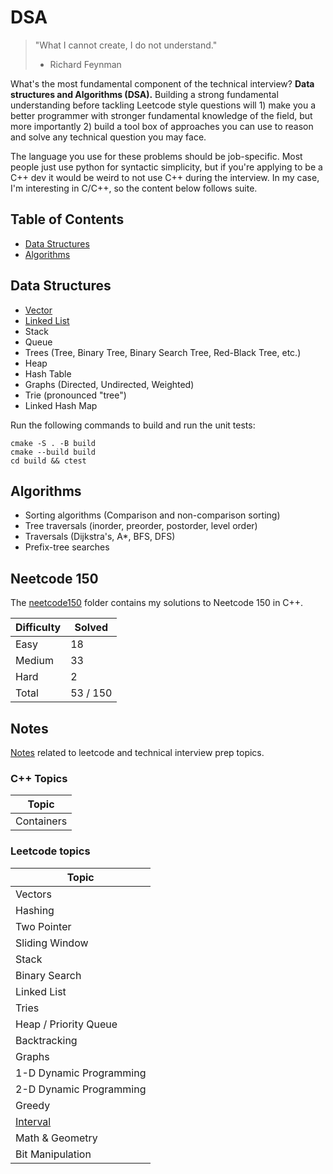 # DSA

> "What I cannot create, I do not understand."
> 
> - Richard Feynman

What's the most fundamental component of the technical interview? **Data structures and Algorithms (DSA).** Building a strong fundamental understanding before tackling Leetcode style questions will 1) make you a better programmer with stronger fundamental knowledge of the field, but more importantly 2) build a tool box of approaches you can use to reason and solve any technical question you may face. 

The language you use for these problems should be job-specific. Most people just use python for syntactic simplicity, but if you're applying to be a C++ dev it would be weird to not use C++ during the interview. In my case, I'm interesting in C/C++, so the content below follows suite.

## Table of Contents

- [Data Structures](#data-structures)
- [Algorithms](#algorithms)

## Data Structures

- [Vector](/data-structures/vector/)
- [Linked List](/data-structures/linked_list/)
- Stack
- Queue
- Trees (Tree, Binary Tree, Binary Search Tree, Red-Black Tree, etc.)
- Heap
- Hash Table
- Graphs (Directed, Undirected, Weighted)
- Trie (pronounced "tree")
- Linked Hash Map

Run the following commands to build and run the unit tests:

```
cmake -S . -B build
cmake --build build
cd build && ctest
```

## Algorithms

- Sorting algorithms (Comparison and non-comparison sorting)
- Tree traversals (inorder, preorder, postorder, level order)
- Traversals (Dijkstra's, A*, BFS, DFS)
- Prefix-tree searches

## Neetcode 150

The [neetcode150](./neetcode150/) folder contains my solutions to Neetcode 150 in C++.

| Difficulty | Solved
|------------|-------------------
| Easy       | 18
| Medium     | 33
| Hard       | 2
| Total      | 53 / 150

## Notes

[Notes](./notes) related to leetcode and technical interview prep topics.

### C++ Topics 

| Topic |
|------------------------
| Containers

### Leetcode topics

| Topic |
|------------------------
| Vectors
| Hashing
| Two Pointer
| Sliding Window
| Stack
| Binary Search
| Linked List
| Tries
| Heap / Priority Queue 
| Backtracking
| Graphs
| 1-D Dynamic Programming
| 2-D Dynamic Programming
| Greedy
| [Interval](./topics/intervals.md)
| Math & Geometry
| Bit Manipulation
